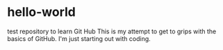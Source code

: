 # hello-world
test repository to learn Git Hub
This is my attempt to get to grips with the basics of GitHub. I'm just starting out with coding.
